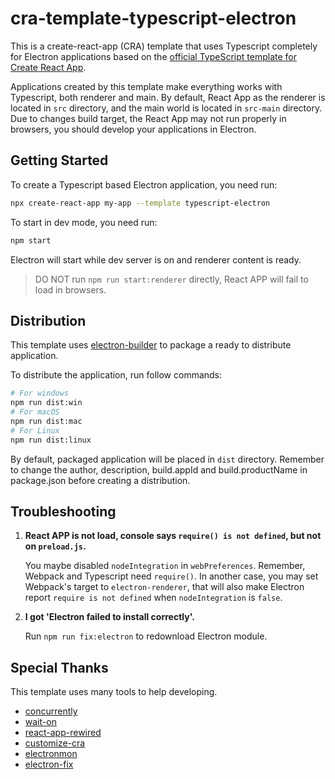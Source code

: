 # cra-template-typescript-electron

This is a create-react-app (CRA) template that uses Typescript completely for Electron applications based on the [official TypeScript template for Create React App](https://github.com/facebook/create-react-app/tree/master/packages/cra-template-typescript).

Applications created by this template make everything works with Typescript, both renderer and main. By default, React App as the renderer is located in `src` directory, and the main world is located in `src-main` directory. Due to changes build target, the React App may not run properly in browsers, you should develop your applications in Electron.

## Getting Started

To create a Typescript based Electron application, you need run:

```bash
npx create-react-app my-app --template typescript-electron
```

To start in dev mode, you need run:

```bash
npm start
```

Electron will start while dev server is on and renderer content is ready.

> DO NOT run `npm run start:renderer` directly, React APP will fail to load in browsers.

## Distribution

This template uses [electron-builder](https://www.electron.build/) to package a ready to distribute application.

To distribute the application, run follow commands:

```bash
# For windows
npm run dist:win
# For macOS
npm run dist:mac
# For Linux
npm run dist:linux
```

By default, packaged application will be placed in `dist` directory. Remember to change the author, description, build.appId and build.productName in package.json before creating a distribution.

## Troubleshooting

1. **React APP is not load, console says `require() is not defined`, but not on `preload.js`.**

   You maybe disabled `nodeIntegration` in `webPreferences`. Remember, Webpack and Typescript need `require()`. In another case, you may set Webpack's target to `electron-renderer`, that will also make Electron report `require is not defined` when `nodeIntegration` is `false`.

1. **I got 'Electron failed to install correctly'.**

   Run `npm run fix:electron` to redownload Electron module.

## Special Thanks

This template uses many tools to help developing.

- [concurrently](https://github.com/kimmobrunfeldt/concurrently)
- [wait-on](https://github.com/jeffbski/wait-on)
- [react-app-rewired](https://github.com/timarney/react-app-rewired)
- [customize-cra](https://create-react-app.dev/)
- [electronmon](https://github.com/catdad/electronmon)
- [electron-fix](https://github.com/pangxieju/electron-fix)
